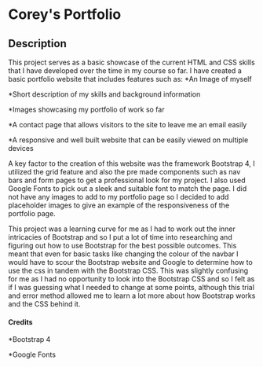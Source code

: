 # **Corey's Portfolio**

## Description
This project serves as a basic showcase of the current HTML and CSS skills that I have developed over the time in my course so far. I have created a basic portfolio website that includes features such as: 
*An Image of myself

*Short description of my skills and background information

*Images showcasing my portfolio of work so far

*A contact page that allows visitors to the site to leave me an email easily

*A responsive and well built website that can be easily viewed on multiple devices

A key factor to the creation of this website was the framework Bootstrap 4, I utilized the grid feature and also the pre made components such as nav bars and form pages to get a professional look for my project. I also used Google Fonts to pick out a sleek and suitable font to match the page. I did not have any images to add to my portfolio page so I decided to add placeholder images to give an example of the responsiveness of the portfolio page.

This project was a learning curve for me as I had to work out the inner intricacies of Bootstrap and so I put a lot of time into researching and figuring out how to use Bootstrap for the best possible outcomes. This meant that even for basic tasks like changing the colour of the navbar I would have to scour the Bootstrap website and Google to determine how to use the css in tandem with the Bootstrap CSS. This was slightly confusing for me as I had no opportunity to look into the Bootstrap CSS and so I felt as if I was guessing what I needed to change at some points, although this trial and error method allowed me to learn a lot more about how Bootstrap works and the CSS behind it. 



#### Credits

*Bootstrap 4

*Google Fonts
